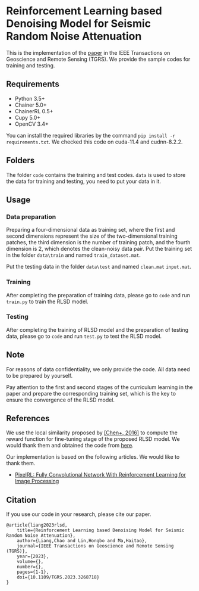 # Reinforcement Learning based Denoising Model for Seismic Random Noise Attenuation 
This is the implementation of the [paper](https://ieeexplore.ieee.org/document/10106047) in the IEEE Transactions on Geoscience and Remote Sensing (TGRS).
We provide the sample codes for training and testing.

## Requirements
- Python 3.5+
- Chainer 5.0+
- ChainerRL 0.5+
- Cupy 5.0+
- OpenCV 3.4+

You can install the required libraries by the command `pip install -r requirements.txt`.
We checked this code on cuda-11.4 and cudnn-8.2.2.

## Folders
The folder `code` contains the training and test codes.
`data` is used to store the data for training and testing, you need to put your data in it.

## Usage

### Data preparation
Preparing a four-dimensional data as training set, where the first and second dimensions represent the size of the two-dimensional training patches, the third dimension is the number of training patch, and the fourth dimension is 2, which denotes the clean-noisy data pair. Put the training set in the folder `data\train` and named `train_dataset.mat`.

Put the testing data in the folder `data\test` and named `clean.mat` `input.mat`.

### Training
After completing the preparation of training data, please go to `code` and run `train.py` to train the RLSD model.

### Testing
After completing the training of RLSD model and the preparation of testing data, please go to `code` and run `test.py` to test the RLSD model.

## Note
For reasons of data confidentiality, we only provide the code. All data need to be prepared by yourself.

Pay attention to the first and second stages of the curriculum learning in the paper and prepare the corresponding training set, which is the key to ensure the convergence of the RLSD model.

## References
We use the local similarity proposed by [[Chen+, 2016]](https://library.seg.org/doi/10.1190/geo2014-0227.1) to compute the reward function for fine-tuning stage of the proposed RLSD model. We would thank them and obtained the code from [here](https://github.com/chenyk1990/pyortho).

Our implementation is based on the following articles. We would like to thank them. 
- [PixelRL: Fully Convolutional Network With Reinforcement Learning for Image Processing](https://ieeexplore.ieee.org/document/8936404)

## Citation
If you use our code in your research, please cite our paper.
```
@article{liang2023rlsd,
    title={Reinforcement Learning based Denoising Model for Seismic Random Noise Attenuation},
    author={Liang,Chao and Lin,Hongbo and Ma,Haitao},
    journal={IEEE Transactions on Geoscience and Remote Sensing (TGRS)},
    year={2023},
    volume={},
    number={},
    pages={1-1},
    doi={10.1109/TGRS.2023.3268718}
}
```
